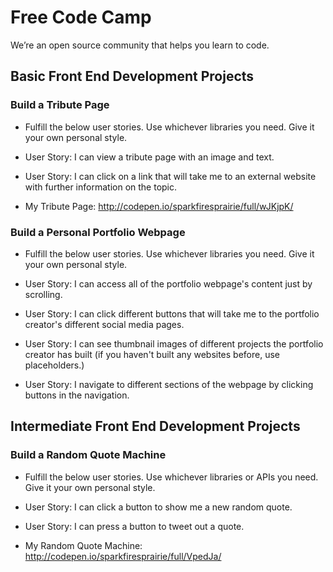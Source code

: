 # Free Code Camp #
We’re an open source community that helps you learn to code.

## Basic Front End Development Projects ##
### Build a Tribute Page ###

- Fulfill the below user stories. Use whichever libraries you need. Give it your own personal style.

- User Story: I can view a tribute page with an image and text.

- User Story: I can click on a link that will take me to an external website with further information on the topic.

- My Tribute Page: http://codepen.io/sparkfiresprairie/full/wJKjpK/

### Build a Personal Portfolio Webpage ###

- Fulfill the below user stories. Use whichever libraries you need. Give it your own personal style.

- User Story: I can access all of the portfolio webpage's content just by scrolling.

- User Story: I can click different buttons that will take me to the portfolio creator's different social media pages.

- User Story: I can see thumbnail images of different projects the portfolio creator has built (if you haven't built any websites before, use placeholders.)

- User Story: I navigate to different sections of the webpage by clicking buttons in the navigation.

## Intermediate Front End Development Projects ##
### Build a Random Quote Machine ###

- Fulfill the below user stories. Use whichever libraries or APIs you need. Give it your own personal style.

- User Story: I can click a button to show me a new random quote.

- User Story: I can press a button to tweet out a quote.

- My Random Quote Machine: http://codepen.io/sparkfiresprairie/full/VpedJa/

